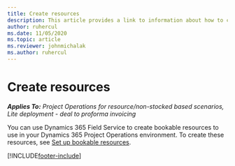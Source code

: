```yaml
---
title: Create resources
description: This article provides a link to information about how to create bookable resources.
author: ruhercul
ms.date: 11/05/2020
ms.topic: article
ms.reviewer: johnmichalak
ms.author: ruhercul
---
```


# Create resources

_**Applies To:** Project Operations for resource/non-stocked based scenarios, Lite deployment - deal to proforma invoicing_

You can use Dynamics 365 Field Service to create bookable resources to use in your Dynamics 365 Project Operations environment. To create these resources, see [Set up bookable resources](/dynamics365/field-service/set-up-bookable-resources).


[!INCLUDE[footer-include](../includes/footer-banner.md)]
